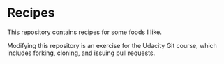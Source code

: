 # Recipes

This repository contains recipes for some foods I like.

Modifying this repository is an exercise for the Udacity Git course, which includes forking, cloning, and issuing pull requests.
